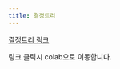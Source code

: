 ```yaml
---
title: 결정트리
---
```


[결정트리 링크](https://colab.research.google.com/drive/119YYsJwfCkFEa-PxSF7NPVqmSF9ilsYo?usp=sharing)

링크 클릭시 colab으로 이동합니다.
